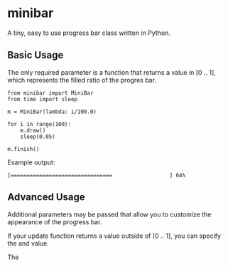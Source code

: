 minibar
=======

A tiny, easy to use progress bar class written in Python.

Basic Usage
-----------

The only required parameter is a function that returns a value in [0 .. 1], which represents the filled ratio of the progres bar.

    from minibar import MiniBar
    from time import sleep

    m = MiniBar(lambda: i/100.0)

    for i in range(100):
        m.draw()
        sleep(0.05)

    m.finish()

Example output:

    [================================                  ] 64%

Advanced Usage
--------------

Additional parameters may be passed that allow you to customize the appearance of the progress bar.

If your update function returns a value outside of [0 .. 1], you can specify the <min> and <max> value.

The <title> value will display text next to the progress bar. 

Specify the characters used for the filled and empty portions of the progress bar with the <fill> and <empty> parameters.

You may specify an optional <cursor> parameter that will appear between the filled and empty areas of the progress bar.

If <percent> is set to False, the percentage label to the right of the progress bar will not be displayed.

By default, the width of the progress bar (not including the borders) is 50 characters. You man adjust that with the <width> parameter.

    from minibar import MiniBar
    from time import sleep

    def myUpdateFunc():
        return i

    m = MiniBar(update=myUpdateFunc, title="Processing", width=60, min=40, max=120, fill='+', empty='.', cursor='>', percent=False)

    for i in range(40, 120):
        m.draw()
        sleep(0.05)

    m.finish()

Example output:

    Processing: [++++++++++++>...............................................]

Other fun styles
------------

    m = MiniBar(lambda: i, fill='/', empty='|') # dominoes
    [///////////////////////|||||||||||||||||||||||||||] 45%

    m = MiniBar(lambda: i, fill='~', cursor='✈') # airplane
    [~~~~~~~~~~~~~~~~~~~~~~✈                           ] 45%

    m = MiniBar(lambda: i, fill=' ', cursor='o') # rolling ball
    [                      o                           ] 45%